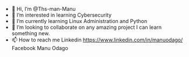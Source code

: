 - 👋 Hi, I’m @Ths-man-Manu
- 👀 I’m interested in learning Cybersecurity
- 🌱 I’m currently learning Linux Administration and Python
- 💞️ I’m looking to collaborate on any amazing project I can learn something new.
- 📫 How to reach me Linkedin https://www.linkedin.com/in/manuodago/ Facebook Manu Odago


<!---
Emmanuel Odago/Ths-man-Manu is a ✨ special ✨ repository because its `README.md` (this file) appears on your GitHub profile.
You can click the Preview link to take a look at your changes.
--->

